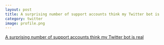 ```yaml
---
layout: post
title: A surprising number of support accounts think my Twitter bot is real
category: twitter
image: profile.png
---
```


<div style="max-width: 40em !important; margin: 0 auto;">
<a class="twitter-moment" href="https://twitter.com/i/moments/903732853338460160">A surprising number of support accounts think my Twitter bot is real</a> <script async src="//platform.twitter.com/widgets.js" charset="utf-8"></script>
</div>
